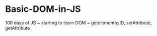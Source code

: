 # Basic-DOM-in-JS
100 days of JS ~ starting to learn DOM ~ getelementbyID, setAttribute, getAttribute
